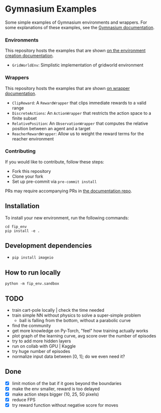 # Gymnasium Examples
Some simple examples of Gymnasium environments and wrappers.
For some explanations of these examples, see the [Gymnasium documentation](https://gymnasium.farama.org).

### Environments
This repository hosts the examples that are shown [on the environment creation documentation](https://gymnasium.farama.org/tutorials/gymnasium_basics/environment_creation/).
- `GridWorldEnv`: Simplistic implementation of gridworld environment

### Wrappers
This repository hosts the examples that are shown [on wrapper documentation](https://gymnasium.farama.org/api/wrappers/).
- `ClipReward`: A `RewardWrapper` that clips immediate rewards to a valid range
- `DiscreteActions`: An `ActionWrapper` that restricts the action space to a finite subset
- `RelativePosition`: An `ObservationWrapper` that computes the relative position between an agent and a target
- `ReacherRewardWrapper`: Allow us to weight the reward terms for the reacher environment

### Contributing
If you would like to contribute, follow these steps:
- Fork this repository
- Clone your fork
- Set up pre-commit via `pre-commit install`

PRs may require accompanying PRs in [the documentation repo](https://github.com/Farama-Foundation/Gymnasium/tree/main/docs).


## Installation

To install your new environment, run the following commands:

```{shell}
cd fip_env
pip install -e .
```

## Development dependencies

- `pip install imageio`

## How to run locally

```{shell}
python -m fip_env.sandbox
```

## TODO
- train cart-pole locally | check the time needed
- train simple NN without physics to solve a super-simple problem
  - ball is falling from the bottom, without a parabolic curve
- find the community
- get more knowledge on Py-Torch, "feel" how training actually works
- plot graph of the learning curve, avg score over the number of episodes
- try to add more hidden layers
- run on collab with GPU | Kaggle
- try huge number of episodes
- normalize input data between [0, 1]; do we even need it?

## Done
- [x] limit motion of the bat if it goes beyond the boundaries
- [x] make the env smaller, reward is too delayed
- [x] make action steps bigger (10, 25, 50 pixels)
- [x] reduce FPS
- [x] try reward function without negative score for moves
